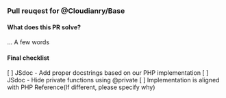 ### Pull reuqest for @Cloudianry/Base


#### What does this PR solve?
... A few words


#### Final checklist
[ ] JSdoc - Add proper docstrings based on our PHP implementation
[ ] JSdoc - Hide private functions using @private
[ ] Implementation is aligned with PHP Reference(If different, please specify why)


